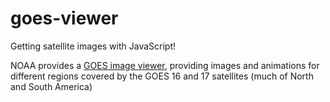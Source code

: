 # goes-viewer
Getting satellite images with JavaScript!

NOAA provides a [GOES image viewer](https://www.star.nesdis.noaa.gov/GOES/index.php), providing images and animations for different regions covered by the GOES 16 and 17 satellites (much of North and South America)

